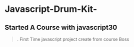 # Javascript-Drum-Kit-
## Started A Course with javascript30 
> . First Time javascript project create from course Boss
